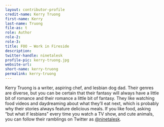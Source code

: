 ```yaml
---
layout: contributor-profile
credit-name: Kerry Truong
first-name: Kerry
last-name: Truong
file-as: t
role: Author
role-2:
role-3:
title: FOO — Work in Fireside
description: 
twitter-handle: ninetalesk
profile-pic: kerry-truong.jpg
website-url:
short-name: kerry-truong
permalink: kerry-truong
---
```

  Kerry Truong is a writer, aspiring chef, and lesbian dog dad. Their genres are diverse, but you can be certain that their fantasy will always have a little bit of romance and their romance a little bit of fantasy. They like watching food videos and daydreaming about what they’ll eat next, which is probably why their stories always feature delicious meals. If you like food, asking “but what if lesbians” every time you watch a TV show, and cute animals, you can follow their ramblings on Twitter as [@ninetalesk](http://www.twitter.com/ninetalesk).

